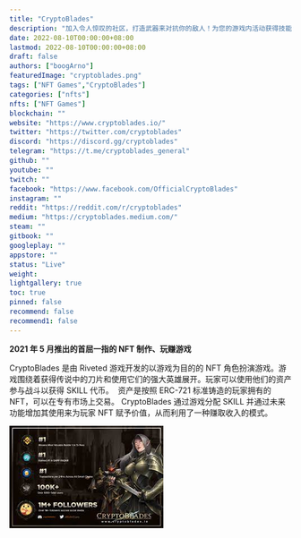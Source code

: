 ```yaml
---
title: "CryptoBlades"
description: "加入令人惊叹的社区，打造武器来对抗你的敌人！为您的游戏内活动获得技能和 NFT。"
date: 2022-08-10T00:00:00+08:00
lastmod: 2022-08-10T00:00:00+08:00
draft: false
authors: ["boogArno"]
featuredImage: "cryptoblades.png"
tags: ["NFT Games","CryptoBlades"]
categories: ["nfts"]
nfts: ["NFT Games"]
blockchain: ""
website: "https://www.cryptoblades.io/"
twitter: "https://twitter.com/cryptoblades"
discord: "https://discord.gg/cryptoblades"
telegram: "https://t.me/cryptoblades_general"
github: ""
youtube: ""
twitch: ""
facebook: "https://www.facebook.com/OfficialCryptoBlades"
instagram: ""
reddit: "https://reddit.com/r/cryptoblades"
medium: "https://cryptoblades.medium.com/"
steam: ""
gitbook: ""
googleplay: ""
appstore: ""
status: "Live"
weight: 
lightgallery: true
toc: true
pinned: false
recommend: false
recommend1: false
---
```

<p><strong>2021 年 5 月推出的首屈一指的 NFT 制作、玩赚游戏</strong></p>
<p>CryptoBlades 是由 Riveted 游戏开发的以游戏为目的的 NFT 角色扮演游戏。游戏围绕着获得传说中的刀片和使用它们的强大英雄展开。玩家可以使用他们的资产参与战斗以获得 SKILL 代币。 &nbsp;资产是按照 ERC-721 标准铸造的玩家拥有的 NFT，可以在专有市场上交易。 CryptoBlades 通过游戏分配 SKILL 并通过未来功能增加其使用来为玩家 NFT 赋予价值，从而利用了一种赚取收入的模式。</p>

![下载](下载.jpg)
